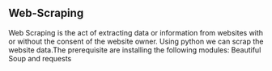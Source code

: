 ## Web-Scraping

Web Scraping is the act of extracting data or information from websites with or without the consent of the website owner. Using python we can scrap the website data.The prerequisite are installing the following modules: Beautiful Soup and requests
